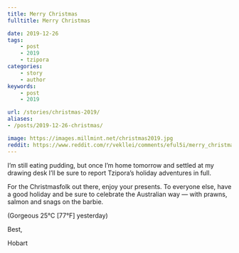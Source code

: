 ```yaml
---
title: Merry Christmas
fulltitle: Merry Christmas

date: 2019-12-26
tags:
    - post
    - 2019
    - tzipora
categories:
    - story
    - author
keywords:
    - post
    - 2019

url: /stories/christmas-2019/
aliases:
- /posts/2019-12-26-christmas/

image: https://images.millmint.net/christmas2019.jpg
reddit: https://www.reddit.com/r/vekllei/comments/eful5i/merry_christmas/
---
```


I’m still eating pudding, but once I’m home tomorrow and settled at my drawing desk I’ll be sure to report Tzipora’s holiday adventures in full.

For the Christmasfolk out there, enjoy your presents. To everyone else, have a good holiday and be sure to celebrate the Australian way — with prawns, salmon and snags on the barbie.

(Gorgeous 25°C [77°F] yesterday)

Best,

Hobart
